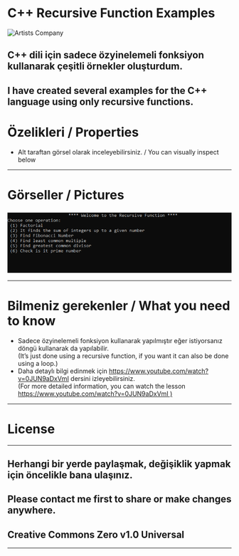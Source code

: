 <h1 class="code-line" data-line-start=0 data-line-end=1 ><a id="C_Recursive_Function_Examples_0"></a>C++ Recursive Function Examples</h1>
<p class="has-line-data" data-line-start="1" data-line-end="2"><img src="https://camo.githubusercontent.com/fb8749067e00ca2f8648c585f542f7a02e8b7e2dc047a5c97984f2c6709f403b/68747470733a2f2f706c61792d6c682e676f6f676c6575736572636f6e74656e742e636f6d2f34436878555f627a754a653869783749433766594f71357848337274446a444d466f6779344e7346366c386a4e4839515f47377a2d5155576f5a7457766b6c6979773d77323234372d68313236342d7277" alt="Artists Company" title="Artists Company"></p>
<h2 class="code-line" data-line-start=2 data-line-end=3 ><a id="C_dili_iin_sadece_zyinelemeli_fonksiyon_kullanarak_eitli_rnekler_oluturdum_2"></a>C++ dili için sadece özyinelemeli fonksiyon kullanarak çeşitli örnekler oluşturdum.</h2>
<h2 class="code-line" data-line-start=3 data-line-end=4 ><a id="I_have_created_several_examples_for_the_C_language_using_only_recursive_functions_3"></a>I have created several examples for the C++ language using only recursive functions.</h2>
<h1 class="code-line" data-line-start=5 data-line-end=6 ><a id="zelikleri__Properties_5"></a>Özelikleri / Properties</h1>
<ul>
<li class="has-line-data" data-line-start="7" data-line-end="9">Alt taraftan görsel olarak inceleyebilirsiniz. / You can visually inspect below</li>
</ul>
<hr>
<h1 class="code-line" data-line-start=11 data-line-end=12 ><a id="Grseller__Pictures_11"></a>Görseller / Pictures</h1>
<p class="has-line-data" data-line-start="12" data-line-end="13"><img src="https://raw.githubusercontent.com/creosB/RecursiveFunction/main/picture.png" alt="c++" title="Recursive Function"></p>
<hr>
<h1 class="code-line" data-line-start=14 data-line-end=15 ><a id="Bilmeniz_gerekenler__What_you_need_to_know_14"></a>Bilmeniz gerekenler / What you need to know</h1>
<ul>
<li class="has-line-data" data-line-start="15" data-line-end="17">Sadece özyinelemeli fonksiyon kullanarak yapılmıştır eğer istiyorsanız döngü kullanarak da yapılabilir.<br>
(It’s just done using a recursive function, if you want it can also be done using a loop.)</li>
<li class="has-line-data" data-line-start="17" data-line-end="19">Daha detaylı bilgi edinmek için <a href="https://www.youtube.com/watch?v=0JUN9aDxVmI">https://www.youtube.com/watch?v=0JUN9aDxVmI</a> dersini izleyebilirsiniz.<br>
(For more detailed information, you can watch the lesson <a href="https://www.youtube.com/watch?v=0JUN9aDxVmI">https://www.youtube.com/watch?v=0JUN9aDxVmI )</a></li>
</ul>
<hr>
<h1 class="code-line" data-line-start=21 data-line-end=22 ><a id="License_21"></a>License</h1>
<hr>
<h2 class="code-line" data-line-start=23 data-line-end=24 ><a id="Herhangi_bir_yerde_paylamak_deiiklik_yapmak_iin_ncelikle_bana_ulanz_23"></a>Herhangi bir yerde paylaşmak, değişiklik yapmak için öncelikle bana ulaşınız.</h2>
<h2 class="code-line" data-line-start=24 data-line-end=25 ><a id="Please_contact_me_first_to_share_or_make_changes_anywhere_24"></a>Please contact me first to share or make changes anywhere.</h2>
<h2 class="code-line" data-line-start=25 data-line-end=26 ><a id="Creative_Commons_Zero_v10_Universal_25"></a>Creative Commons Zero v1.0 Universal</h2>
<hr>

